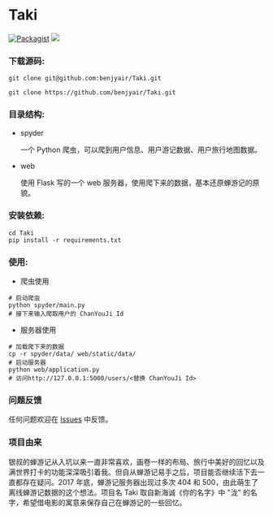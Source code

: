 # Taki

[![Packagist](https://img.shields.io/hexpm/l/plug.svg)](https://github.com/benjyair/Taki/blob/master/LICENSE)
[![](https://img.shields.io/badge/language-Python-green.svg)](https://github.com/benjyair/Taki)


### 下载源码:

```shell
git clone git@github.com:benjyair/Taki.git

git clone https://github.com/benjyair/Taki.git
```


### 目录结构:

* spyder

    一个 Python 爬虫，可以爬到用户信息、用户游记数据、用户旅行地图数据。

* web

    使用 Flask 写的一个 web 服务器，使用爬下来的数据，基本还原蝉游记的原貌。


### 安装依赖:
```shell
cd Taki
pip install -r requirements.txt
```


### 使用:

* 爬虫使用
```shell
# 启动爬虫
python spyder/main.py
# 接下来输入爬取用户的 ChanYouJi Id
```


* 服务器使用
```shell
# 加载爬下来的数据
cp -r spyder/data/ web/static/data/
# 启动服务器
python web/application.py
# 访问http://127.0.0.1:5000/users/<替换 ChanYouJi Id> 
```


### 问题反馈
任何问题欢迎在 [Issues](https://github.com/benjyair/Taki/issues) 中反馈。


### 项目由来
银叔的蝉游记从入坑以来一直非常喜欢，画卷一样的布局、旅行中美好的回忆以及满世界打卡的功能深深吸引着我。但自从蝉游记易手之后，项目能否继续活下去一直都存在疑问。2017 年底，蝉游记服务器出现过多次 404 和 500，由此萌生了离线蝉游记数据的这个想法。项目名 Taki 取自新海诚《你的名字》中 "泷" 的名字，希望借电影的寓意来保存自己在蝉游记的一些回忆。
